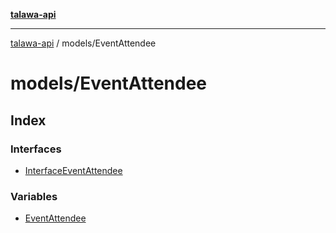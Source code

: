 [**talawa-api**](../../README.md)

***

[talawa-api](../../modules.md) / models/EventAttendee

# models/EventAttendee

## Index

### Interfaces

- [InterfaceEventAttendee](interfaces/InterfaceEventAttendee.md)

### Variables

- [EventAttendee](variables/EventAttendee.md)
